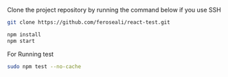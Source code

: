 Clone the project repository by running the command below if you use SSH

```bash
git clone https://github.com/feroseali/react-test.git
```



```bash
npm install
npm start
```


For Running test

```bash
sudo npm test --no-cache
```
